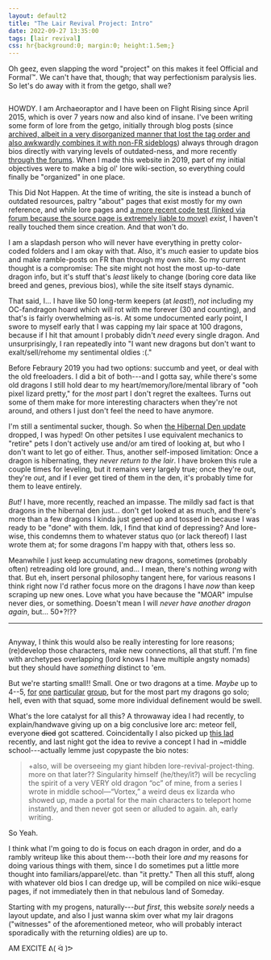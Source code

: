 ```yaml
---
layout: default2
title: "The Lair Revival Project: Intro"
date: 2022-09-27 13:35:00
tags: [lair revival]
css: hr{background:0; margin:0; height:1.5em;}
---
```

Oh geez, even slapping the word "project" on this makes it feel Official and Formal™. We can't have that, though; that way perfectionism paralysis lies. So let's do away with it from the getgo, shall we?<!--more-->

<center><a href="https://www1.flightrising.com/dragon/26634365"><img src="https://i.imgur.com/Nucy53v.png" alt=""/></a></center><!--jesus look at me using this deprecated HTML tag. but I don't feel like coding a whole new layout right now so might as well stick with the spirit of outdatedness-->

<em style="text-transform:uppercase;font-style:normal;">Howdy.</em> I am Archaeoraptor and I have been on Flight&nbsp;Rising since April 2015, which is over 7&nbsp;years now and also kind of insane. I've been writing some form of lore from the getgo, initially through blog posts (since [archived, albeit in a very disorganized manner that lost the tag order and also awkwardly combines it with non-FR sideblogs](https://nightauctor.wordpress.com/)) always through dragon bios directly with varying levels of outdated-ness, and more recently [through the forums](https://www1.flightrising.com/forums/qnc/3072455). When I made this website in 2019, part of my initial objectives were to make a big ol' lore wiki-section, so everything could finally be "organized" in one place.

This Did Not Happen. At the time of writing, the site is instead a bunch of outdated resources, paltry "about" pages that exist mostly for my own reference, and while lore pages and [a more recent code test (linked via forum because the source page is extremely liable to move)](https://www1.flightrising.com/forums/help/2788761#post_2788761) *exist*, I haven't really touched them since creation. And that won't do.

I am a slapdash person who will never have everything in pretty color-coded folders and I am okay with that. Also, it's *much* easier to update bios and make ramble-posts on FR than through my own site. So my current thought is a compromise: The site might not host the most up-to-date dragon info, but it's stuff that's *least* likely to change (boring core data like breed and genes, previous bios), while the site itself stays dynamic.

That said, I... I have like 50 long-term keepers (at *least!*), *not* including my OC-fandragon hoard which will rot with me forever (30 and counting), and that's is fairly overwhelming as-is. At some undocumented early point, I swore to myself early that I was capping my lair space at 100 dragons, because if I hit that amount I probably didn't *need* every single dragon. And unsurprisingly, I ran repeatedly into "I want new dragons but don't want to exalt/sell/rehome my sentimental oldies :(."

Before Febraury 2019 you had two options: succumb and yeet, or deal with the old freeloaders. I did a bit of both---and I gotta say, while there's some old dragons I still hold dear to my heart/memory/lore/mental library of "ooh pixel lizard pretty," for the *most* part I don't regret the exaltees. Turns out some of them make for more interesting characters when they're not around, and others I just don't feel the need to have anymore.

I'm still a sentimental sucker, though. So when [the Hibernal Den update](https://www1.flightrising.com/forums/ann/2627065) dropped, I was hyped! On other petsites I use equivalent mechanics to "retire" pets I don't actively use and/or am tired of looking at, but who I don't want to let go of either. Thus, another self-imposed limitation: Once a dragon is hibernating, they *never return to the lair*. I have broken this rule a couple times for leveling, but it remains very largely true; once they're out, they're *out*, and if I ever get tired of them in the den, it's probably time for them to leave entirely.

*But!* I have, more recently, reached an impasse. The mildly sad fact is that dragons in the hibernal den just... don't get looked at as much, and there's more than a few dragons I kinda just gened up and tossed in because I was ready to be "done" with them. Idk, I find that kind of depressing? And lore-wise, this condemns them to whatever status quo (or lack thereof) I last wrote them at; for some dragons I'm happy with that, others less so.

Meanwhile I just keep accumulating new dragons, sometimes (probably often) retreading old lore ground, and... I mean, there's nothing *wrong* with that. But eh, insert personal philosophy tangent here, for various reasons I think right now I'd rather focus more on the dragons I have *now* than keep scraping up new ones. Love what you have because the "<em style="text-transform:uppercase;font-style:normal;">moar</em>" impulse never dies, or something. Doesn't mean I will *never have another dragon again*, but... 50+?!??

----
<center><a href="https://www1.flightrising.com/forums/qnc/3072455/6#post_49539093"><img src="https://i.imgur.com/TwRykWz.png" alt=""/></a></center>

Anyway, I think this would also be really interesting for lore reasons; (re)develop those characters, make new connections, all that stuff. I'm fine with archetypes overlapping (lord knows I have multiple angsty nomads) but they should have *something* distinct to 'em.

But we're starting small!! Small. One or two dragons at a time. *Maybe* up to 4--5, [for](https://www1.flightrising.com/dragon/31950543) [one](https://www1.flightrising.com/dragon/35267877) [particular](https://www1.flightrising.com/dragon/25542349) [group](https://www1.flightrising.com/dragon/72694252), but for the most part my dragons go solo; hell, even with that squad, some more individual definement would be swell.

What's the lore catalyst for all this? A throwaway idea I had recently, to explain/handwave giving up on a big conclusive lore arc: meteor fell, everyone ~~died~~ got scattered. Coincidentally I also picked up [this lad](https://www1.flightrising.com/dragon/80037268) recently, and last night got the idea to revive a concept I had in ~middle school---actually lemme just copypaste the bio notes:

> +also, will be overseeing my giant hibden lore-revival-project-thing. more on that later?? Singularity himself (he/they/it?) will be recycling the spirit of a very <em style="text-transform:uppercase;font-style:normal;">very</em> old dragon “oc” of mine, from a series I wrote in middle school—“Vortex,” a weird deus ex lizarda who showed up, made a portal for the main characters to teleport home instantly, and then never got seen or alluded to again. ah, early writing.

So Yeah.

I think what I'm going to do is focus on each dragon in order, and do a rambly writeup like this about them---both their lore *and* my reasons for doing various things with them, since I do sometimes put a little more thought into familiars/apparel/etc. than "it pretty." Then all this stuff, along with whatever old bios I can dredge up, will be compiled on nice wiki-esque pages, if not immediately then in that nebulous land of Someday.

Starting with my progens, naturally---*but first*, this website *sorely* needs a layout update, and also I just wanna skim over what my lair dragons ("witnesses" of the aforementioned meteor, who will probably interact sporadically with the returning oldies) are up to.

<em style="text-transform:uppercase;font-style:normal;">Am excite ᕕ(&nbsp;ᐛ&nbsp;)ᕗ</em>